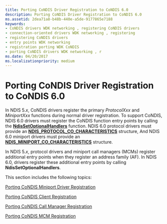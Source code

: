 ```yaml
---
title: Porting CoNDIS Driver Registration to CoNDIS 6.0
description: Porting CoNDIS Driver Registration to CoNDIS 6.0
ms.assetid: 2dea71a8-b48b-440e-a5de-9177865e7188
keywords:
- CoNDIS drivers WDK networking , registering CoNDIS drivers
- connection-oriented drivers WDK networking , registering
- registering CoNDIS drivers
- entry points WDK networking
- registration porting WDK CoNDIS
- porting CoNDIS drivers WDK networking , r
ms.date: 04/20/2017
ms.localizationpriority: medium
---
```


# Porting CoNDIS Driver Registration to CoNDIS 6.0





In NDIS 5.*x*, CoNDIS drivers register the primary *ProtocolXxx* and *MiniportXxx* functions during normal driver registration. To support CoNDIS, NDIS 6.0 drivers must register the CoNDIS function entry points by calling the [**NdisSetOptionalHandlers**](https://msdn.microsoft.com/library/windows/hardware/ff564550) function. NDIS 6.0 protocol drivers must provide an [**NDIS\_PROTOCOL\_CO\_CHARACTERISTICS**](https://msdn.microsoft.com/library/windows/hardware/ff566817) structure, And NDIS 6.0 miniport drivers must provide an [**NDIS\_MINIPORT\_CO\_CHARACTERISTICS**](https://msdn.microsoft.com/library/windows/hardware/ff565948) structure.

In NDIS 5.*x*, protocol drivers and miniport call managers (MCMs) register additional entry points when they register an address family (AF). In NDIS 6.0, drivers register these additional entry points by calling **NdisSetOptionalHandlers**.

This section includes the following topics:

[Porting CoNDIS Miniport Driver Registration](porting-condis-miniport-driver-registration.md)

[Porting CoNDIS Client Registration](porting-condis-client-registration.md)

[Porting CoNDIS Call Manager Registration](porting-condis-call-manager-registration.md)

[Porting CoNDIS MCM Registration](porting-condis-mcm-registration.md)

 

 





